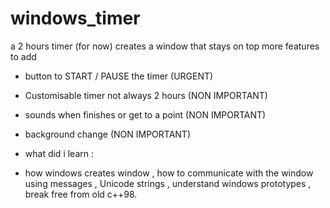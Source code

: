 # windows_timer
a 2 hours timer (for now) creates a window that stays on top
more features to add 
- button to START / PAUSE the timer (URGENT)
- Customisable timer not always 2 hours (NON IMPORTANT)
- sounds when finishes or get to a point (NON IMPORTANT)
- background change (NON IMPORTANT)

- what did i learn :
- how windows creates window , how to communicate with the window using messages , Unicode strings , understand windows prototypes , break free from old c++98.
